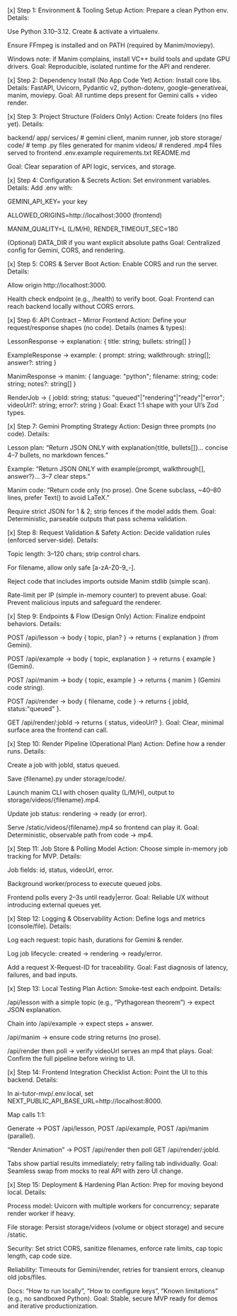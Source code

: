 [x] Step 1: Environment & Tooling Setup
Action: Prepare a clean Python env.
Details:

Use Python 3.10–3.12. Create & activate a virtualenv.

Ensure FFmpeg is installed and on PATH (required by Manim/moviepy).

Windows note: if Manim complains, install VC++ build tools and update GPU drivers.
Goal: Reproducible, isolated runtime for the API and renderer.

[x] Step 2: Dependency Install (No App Code Yet)
Action: Install core libs.
Details: FastAPI, Uvicorn, Pydantic v2, python-dotenv, google-generativeai, manim, moviepy.
Goal: All runtime deps present for Gemini calls + video render.

[x] Step 3: Project Structure (Folders Only)
Action: Create folders (no files yet).
Details:

backend/
  app/
    services/          # gemini client, manim runner, job store
    storage/
      code/            # temp .py files generated for manim
      videos/          # rendered .mp4 files served to frontend
  .env.example
  requirements.txt
  README.md


Goal: Clear separation of API logic, services, and storage.

[x] Step 4: Configuration & Secrets
Action: Set environment variables.
Details: Add .env with:

GEMINI_API_KEY= your key

ALLOWED_ORIGINS=http://localhost:3000 (frontend)

MANIM_QUALITY=L (L/M/H), RENDER_TIMEOUT_SEC=180

(Optional) DATA_DIR if you want explicit absolute paths
Goal: Centralized config for Gemini, CORS, and rendering.

[x] Step 5: CORS & Server Boot
Action: Enable CORS and run the server.
Details:

Allow origin http://localhost:3000.

Health check endpoint (e.g., /health) to verify boot.
Goal: Frontend can reach backend locally without CORS errors.

[x] Step 6: API Contract – Mirror Frontend
Action: Define your request/response shapes (no code).
Details (names & types):

LessonResponse → explanation: { title: string; bullets: string[] }

ExampleResponse → example: { prompt: string; walkthrough: string[]; answer?: string }

ManimResponse → manim: { language: "python"; filename: string; code: string; notes?: string[] }

RenderJob → { jobId: string; status: "queued"|"rendering"|"ready"|"error"; videoUrl?: string; error?: string }
Goal: Exact 1:1 shape with your UI’s Zod types.

[x] Step 7: Gemini Prompting Strategy
Action: Design three prompts (no code).
Details:

Lesson plan: “Return JSON ONLY with explanation{title, bullets[]}… concise 4–7 bullets, no markdown fences.”

Example: “Return JSON ONLY with example{prompt, walkthrough[], answer?}… 3–7 clear steps.”

Manim code: “Return code only (no prose). One Scene subclass, ~40–80 lines, prefer Text() to avoid LaTeX.”

Require strict JSON for 1 & 2; strip fences if the model adds them.
Goal: Deterministic, parseable outputs that pass schema validation.

[x] Step 8: Request Validation & Safety
Action: Decide validation rules (enforced server-side).
Details:

Topic length: 3–120 chars; strip control chars.

For filename, allow only safe [a-zA-Z0-9_-].

Reject code that includes imports outside Manim stdlib (simple scan).

Rate-limit per IP (simple in-memory counter) to prevent abuse.
Goal: Prevent malicious inputs and safeguard the renderer.

[x] Step 9: Endpoints & Flow (Design Only)
Action: Finalize endpoint behaviors.
Details:

POST /api/lesson → body { topic, plan? } → returns { explanation } (from Gemini).

POST /api/example → body { topic, explanation } → returns { example } (Gemini).

POST /api/manim → body { topic, example } → returns { manim } (Gemini code string).

POST /api/render → body { filename, code } → returns { jobId, status:"queued" }.

GET /api/render/:jobId → returns { status, videoUrl? }.
Goal: Clear, minimal surface area the frontend can call.

[x] Step 10: Render Pipeline (Operational Plan)
Action: Define how a render runs.
Details:

Create a job with jobId, status queued.

Save {filename}.py under storage/code/.

Launch manim CLI with chosen quality (L/M/H), output to storage/videos/{filename}.mp4.

Update job status: rendering → ready (or error).

Serve /static/videos/{filename}.mp4 so frontend can play it.
Goal: Deterministic, observable path from code → mp4.

[x] Step 11: Job Store & Polling Model
Action: Choose simple in-memory job tracking for MVP.
Details:

Job fields: id, status, videoUrl, error.

Background worker/process to execute queued jobs.

Frontend polls every 2–3s until ready|error.
Goal: Reliable UX without introducing external queues yet.

[x] Step 12: Logging & Observability
Action: Define logs and metrics (console/file).
Details:

Log each request: topic hash, durations for Gemini & render.

Log job lifecycle: created → rendering → ready/error.

Add a request X-Request-ID for traceability.
Goal: Fast diagnosis of latency, failures, and bad inputs.

[x] Step 13: Local Testing Plan
Action: Smoke-test each endpoint.
Details:

/api/lesson with a simple topic (e.g., “Pythagorean theorem”) → expect JSON explanation.

Chain into /api/example → expect steps + answer.

/api/manim → ensure code string returns (no prose).

/api/render then poll → verify videoUrl serves an mp4 that plays.
Goal: Confirm the full pipeline before wiring to UI.

[x] Step 14: Frontend Integration Checklist
Action: Point the UI to this backend.
Details:

In ai-tutor-mvp/.env.local, set NEXT_PUBLIC_API_BASE_URL=http://localhost:8000.

Map calls 1:1:

Generate → POST /api/lesson, POST /api/example, POST /api/manim (parallel).

“Render Animation” → POST /api/render then poll GET /api/render/:jobId.

Tabs show partial results immediately; retry failing tab individually.
Goal: Seamless swap from mocks to real API with zero UI change.

[x] Step 15: Deployment & Hardening Plan
Action: Prep for moving beyond local.
Details:

Process model: Uvicorn with multiple workers for concurrency; separate render worker if heavy.

File storage: Persist storage/videos (volume or object storage) and secure /static.

Security: Set strict CORS, sanitize filenames, enforce rate limits, cap topic length, cap code size.

Reliability: Timeouts for Gemini/render, retries for transient errors, cleanup old jobs/files.

Docs: “How to run locally”, “How to configure keys”, “Known limitations” (e.g., no sandboxed Python).
Goal: Stable, secure MVP ready for demos and iterative productionization.